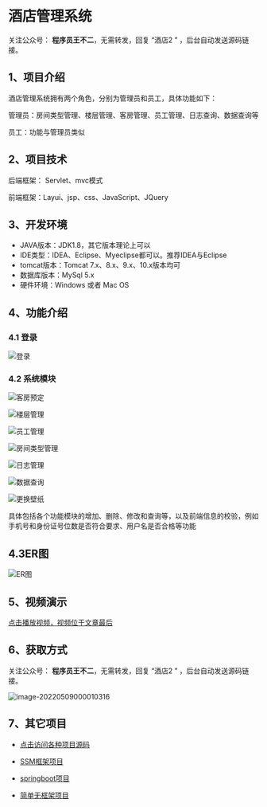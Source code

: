 # 酒店管理系统

关注公众号： **程序员王不二**，无需转发，回复 “酒店2 ” ，后台自动发送源码链接。

## 1、项目介绍

酒店管理系统拥有两个角色，分别为管理员和员工，具体功能如下：

管理员：房间类型管理、楼层管理、客房管理、员工管理、日志查询、数据查询等

员工：功能与管理员类似


## 2、项目技术

后端框架： Servlet、mvc模式

前端框架：Layui、jsp、css、JavaScript、JQuery

## 3、开发环境

- JAVA版本：JDK1.8，其它版本理论上可以
- IDE类型：IDEA、Eclipse、Myeclipse都可以。推荐IDEA与Eclipse
- tomcat版本：Tomcat 7.x、8.x、9.x、10.x版本均可
- 数据库版本：MySql 5.x
- 硬件环境：Windows 或者 Mac OS


## 4、功能介绍

### 4.1 登录

![登录](https://gitee.com/buer_wang/project-drawing-bed/raw/master/Typora-Images/20220512214419.jpg)

### 4.2 系统模块

![客房预定](https://gitee.com/buer_wang/project-drawing-bed/raw/master/Typora-Images/20220512212842.jpg)

![楼层管理](https://gitee.com/buer_wang/project-drawing-bed/raw/master/Typora-Images/20220512212846.jpg)

![员工管理](https://gitee.com/buer_wang/project-drawing-bed/raw/master/Typora-Images/20220512212849.jpg)

![房间类型管理](https://gitee.com/buer_wang/project-drawing-bed/raw/master/Typora-Images/20220512212854.jpg)

![日志管理](https://gitee.com/buer_wang/project-drawing-bed/raw/master/Typora-Images/20220512212857.jpg)

![数据查询](https://gitee.com/buer_wang/project-drawing-bed/raw/master/Typora-Images/20220512212900.jpg)

![更换壁纸](https://gitee.com/buer_wang/project-drawing-bed/raw/master/Typora-Images/20220512212918.jpg)

具体包括各个功能模块的增加、删除、修改和查询等，以及前端信息的校验，例如手机号和身份证号位数是否符合要求、用户名是否合格等功能

## 4.3ER图

![ER图](https://gitee.com/buer_wang/project-drawing-bed/raw/master/Typora-Images/20220512214150.jpg)

## 5、视频演示

[点击播放视频，视频位于文章最后](https://mp.weixin.qq.com/s?__biz=MzkwMjM1MjM0Ng==&mid=2247484211&idx=1&sn=1b9ea787e8d7922835012afb99c97cd7&chksm=c0a79f86f7d0169057a4f9850f30492fabe04180772c9e76c8ff108424b40d5e570dd7b6e201#rd)

## 6、获取方式

关注公众号： **程序员王不二**，无需转发，回复 “酒店2 ” ，后台自动发送源码链接。

![image-20220509000010316](https://gitee.com/buer_wang/project-drawing-bed/raw/master/Typora-Images/20220509000012.png)

## 7、其它项目

* [点击访问各种项目源码](https://mp.weixin.qq.com/s?__biz=MzkwMjM1MjM0Ng==&mid=2247483834&idx=1&sn=40517cecf36ce5d7663ed774a033fa2c&chksm=c0a79d0ff7d0141943c5d8da40b489e8ecdda5c345568776f475576506c76a954bd8238dc4f5#rd)
* [SSM框架项目](https://mp.weixin.qq.com/mp/appmsgalbum?__biz=MzkwMjM1MjM0Ng==&action=getalbum&album_id=2387377591113859072#wechat_redirect)

* [springboot项目](https://mp.weixin.qq.com/mp/appmsgalbum?__biz=MzkwMjM1MjM0Ng==&action=getalbum&album_id=2387377898791223296#wechat_redirect)

* [简单无框架项目](https://mp.weixin.qq.com/mp/appmsgalbum?__biz=MzkwMjM1MjM0Ng==&action=getalbum&album_id=2387378317047218183#wechat_redirect)

  

